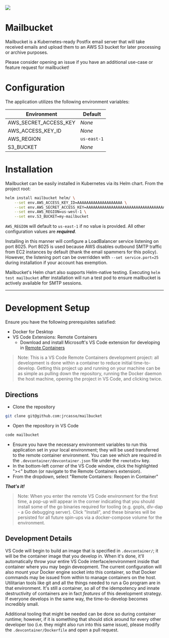 ![](https://imgur.com/84luBvC.png)

# Mailbucket

Mailbucket is a Kubernetes-ready Postfix email server that will take received emails and upload them to an AWS S3 bucket for later processing or archive purposes.

Please consider opening an issue if you have an additional use-case or feature request for mailbucket!


# Configuration

The application utilizes the following environment variables:

|Environment|Default|
|-|-|
|AWS_SECRET_ACCESS_KEY|*None*|
|AWS_ACCESS_KEY_ID|*None*|
|AWS_REGION|`us-east-1`|
|S3_BUCKET|*None*|

# Installation

Mailbucket can be easily installed in Kubernetes via its Helm chart. From the project root:

```sh
helm install mailbucket helm/ \
    --set env.AWS_ACCESS_KEY_ID=AAAAAAAAAAAAAAAAAAAA \
    --set env.AWS_SECRET_ACCESS_KEY=AAAAAAAAAAAAAAAAAAAAAAAAAAAAAAAAAAAAAAAA \
    --set env.AWS_REGION=us-west-1 \
    --set env.S3_BUCKET=my-mailbucket
```

`AWS_REGION` will default to `us-east-1` if no value is provided. All other configuration values are ***required***.

Installing in this manner will configure a LoadBalancer service listening on port 8025. Port 8025 is used because AWS disables outbound SMTP traffic from EC2 instances by default (thank the email spammers for this policy). However, the listening port can be overridden with `--set service.port=25` during installation if your account has exemption.

Mailbucket's Helm chart also supports Helm-native testing. Executing `helm test mailbucket` after installation will run a test pod to ensure mailbucket is actively available for SMTP sessions.

---
# Development Setup

Ensure you have the following prerequisites satisfied:
 - Docker for Desktop
 - VS Code Extensions: Remote Containers
   - Download and install Microsoft's VS Code extension for developing in [Remote Containers](vscode:extension/ms-vscode-remote.remote-containers)

>Note: This is a VS Code Remote Containers development project: all development is done within a container to reduce initial time-to-develop. Getting this project up and running on your machine can be as simple as pulling down the repository, running the Docker daemon the host machine, opening the project in VS Code, and clicking twice.


## Directions

- Clone the repository

```sh
git clone git@github.com:jrcasso/mailbucket
```

- Open the repository in VS Code
```sh
code mailbucket
```
- Ensure you have the necessary environment variables to run this application set in your local environment; they will be used transferred to the remote container environment. You can see which are required in the `.devcontainer/devcontainer.json` file under the `remoteEnv` key.
- In the bottom-left corner of the VS Code window, click the highlighted "><" button (or navigate to the Remote Containers extension).
- From the dropdown, select "Remote Containers: Reopen in Container"

_**That's it!**_

>Note: When you enter the remote VS Code environment for the first time, a pop-up will appear in the corner indicating that you should install some of the go binaries required for tooling (e.g. gopls, dlv-dap - a Go debugging server). Click "Install", and these binaries will be persisted for all future spin-ups via a docker-compose volume for the environment.

## Development Details

VS Code will begin to build an image that is specified in `.devcontainer/`; it will be the container image that you develop in. When it's done, it'll automatically throw your entire VS Code interface/environment inside that container where you may begin deveopment. The current configuration will also mount your Docker engine socket into this container, so that Docker commands may be issued from within to manage containers on the host. Utilitarian tools like git and all the things needed to run a Go program are in that environment. It's still a container, so all of the idempotency and innate destructivity of containers are in fact *features* of this development strategy. If everyone develops in the same way, the time-to-develop becomes incredibly small.

Additional tooling that might be needed can be done so during container runtime; however, if it is something that should stick around for every other developer too (i.e. they might also run into this same issue), please modify the `.devcontainer/Dockerfile` and open a pull request.
